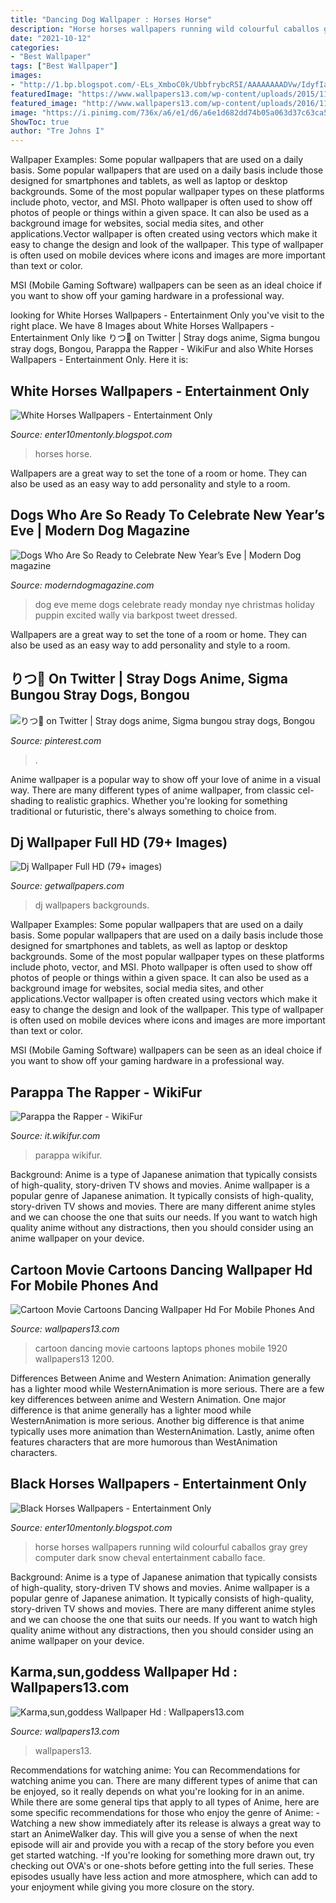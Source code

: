 ```yaml
---
title: "Dancing Dog Wallpaper : Horses Horse"
description: "Horse horses wallpapers running wild colourful caballos gray grey computer dark snow cheval entertainment caballo face"
date: "2021-10-12"
categories:
- "Best Wallpaper"
tags: ["Best Wallpaper"]
images:
- "http://1.bp.blogspot.com/-ELs_XmboC0k/UbbfrybcR5I/AAAAAAAADVw/IdyfIavfXjs/s1600/horse-Wallpaper+(4).jpeg"
featuredImage: "https://www.wallpapers13.com/wp-content/uploads/2015/11/Karmasungoddess-wallpaper-HD.jpg"
featured_image: "http://www.wallpapers13.com/wp-content/uploads/2016/11/Cartoon-Movie-Cartoons-Dancing-Wallpaper-HD-for-mobile-phones-and-laptops-1920x1200.jpg"
image: "https://i.pinimg.com/736x/a6/e1/d6/a6e1d682dd74b05a063d37c63ca5c9c9.jpg"
ShowToc: true
author: "Tre Johns I"
---
```



Wallpaper Examples: Some popular wallpapers that are used on a daily basis.
Some popular wallpapers that are used on a daily basis include those designed for smartphones and tablets, as well as laptop or desktop backgrounds. Some of the most popular wallpaper types on these platforms include photo, vector, and MSI. 
Photo wallpaper is often used to show off photos of people or things within a given space. It can also be used as a background image for websites, social media sites, and other applications.Vector wallpaper is often created using vectors which make it easy to change the design and look of the wallpaper. This type of wallpaper is often used on mobile devices where icons and images are more important than text or color. 

MSI (Mobile Gaming Software) wallpapers can be seen as an ideal choice if you want to show off your gaming hardware in a professional way.

	

		
looking for White Horses Wallpapers - Entertainment Only you've visit to the right place. We have 8 Images about White Horses Wallpapers - Entertainment Only like りつ🍑 on Twitter | Stray dogs anime, Sigma bungou stray dogs, Bongou, Parappa the Rapper - WikiFur and also White Horses Wallpapers - Entertainment Only. Here it is:
		
    
## White Horses Wallpapers - Entertainment Only

<img loading=lazy src="http://4.bp.blogspot.com/-l3VcHxTL90g/UWZ4JrIUe6I/AAAAAAAADLc/TqW-qA3BSPA/w1200-h630-p-k-no-nu/Horse-+(3).jpeg" onerror="this.onerror=null;this.src='https://tse4.mm.bing.net/th?id=OIP.fC6xDKcRro6SQYM191W5cwHaD4&amp;pid=15.1';" alt="White Horses Wallpapers - Entertainment Only">

_Source: enter10mentonly.blogspot.com_

>horses horse. 

	

Wallpapers are a great way to set the tone of a room or home. They can also be used as an easy way to add personality and style to a room.

    
## Dogs Who Are So Ready To Celebrate New Year’s Eve | Modern Dog Magazine

<img loading=lazy src="http://moderndogmagazine.com/sites/default/files/images/uploads/nye_wallythewelshcorgi.jpg" onerror="this.onerror=null;this.src='https://tse2.mm.bing.net/th?id=OIP.z3YvE1zNYVGP5rdchu9eYAHaHa&amp;pid=15.1';" alt="Dogs Who Are So Ready to Celebrate New Year’s Eve | Modern Dog magazine">

_Source: moderndogmagazine.com_

>dog eve meme dogs celebrate ready monday nye christmas holiday puppin excited wally via barkpost tweet dressed. 

	

Wallpapers are a great way to set the tone of a room or home. They can also be used as an easy way to add personality and style to a room.

    
## りつ🍑 On Twitter | Stray Dogs Anime, Sigma Bungou Stray Dogs, Bongou

<img loading=lazy src="https://i.pinimg.com/736x/a6/e1/d6/a6e1d682dd74b05a063d37c63ca5c9c9.jpg" onerror="this.onerror=null;this.src='https://tse3.mm.bing.net/th?id=OIP.f8QxIYoxH7QA5Sx-49eyogHaKd&amp;pid=15.1';" alt="りつ🍑 on Twitter | Stray dogs anime, Sigma bungou stray dogs, Bongou">

_Source: pinterest.com_

>. 

	

Anime wallpaper is a popular way to show off your love of anime in a visual way. There are many different types of anime wallpaper, from classic cel-shading to realistic graphics. Whether you're looking for something traditional or futuristic, there's always something to choice from.

    
## Dj Wallpaper Full HD (79+ Images)

<img loading=lazy src="http://getwallpapers.com/wallpaper/full/4/5/8/313606.jpg" onerror="this.onerror=null;this.src='https://tse4.mm.bing.net/th?id=OIP.2qvDEFcMTHPUJ0IbQjit5gHaEj&amp;pid=15.1';" alt="Dj Wallpaper Full HD (79+ images)">

_Source: getwallpapers.com_

>dj wallpapers backgrounds. 

	

Wallpaper Examples: Some popular wallpapers that are used on a daily basis.
Some popular wallpapers that are used on a daily basis include those designed for smartphones and tablets, as well as laptop or desktop backgrounds. Some of the most popular wallpaper types on these platforms include photo, vector, and MSI. 
Photo wallpaper is often used to show off photos of people or things within a given space. It can also be used as a background image for websites, social media sites, and other applications.Vector wallpaper is often created using vectors which make it easy to change the design and look of the wallpaper. This type of wallpaper is often used on mobile devices where icons and images are more important than text or color. 

MSI (Mobile Gaming Software) wallpapers can be seen as an ideal choice if you want to show off your gaming hardware in a professional way.

    
## Parappa The Rapper - WikiFur

<img loading=lazy src="https://it.wikifur.com/w/images/thumb/e/ee/Parappa.jpg/601px-Parappa.jpg" onerror="this.onerror=null;this.src='https://tse2.mm.bing.net/th?id=OIP.GhZhsg2hzbSVAXvKxS03pQHaHY&amp;pid=15.1';" alt="Parappa the Rapper - WikiFur">

_Source: it.wikifur.com_

>parappa wikifur. 

	

Background: Anime is a type of Japanese animation that typically consists of high-quality, story-driven TV shows and movies.
Anime wallpaper is a popular genre of Japanese animation. It typically consists of high-quality, story-driven TV shows and movies. There are many different anime styles and we can choose the one that suits our needs. If you want to watch high quality anime without any distractions, then you should consider using an anime wallpaper on your device.

    
## Cartoon Movie Cartoons Dancing Wallpaper Hd For Mobile Phones And

<img loading=lazy src="http://www.wallpapers13.com/wp-content/uploads/2016/11/Cartoon-Movie-Cartoons-Dancing-Wallpaper-HD-for-mobile-phones-and-laptops-1920x1200.jpg" onerror="this.onerror=null;this.src='https://tse1.mm.bing.net/th?id=OIP.IyCfu0CLLUfqLqtsQOhLbQHaEo&amp;pid=15.1';" alt="Cartoon Movie Cartoons Dancing Wallpaper Hd For Mobile Phones And">

_Source: wallpapers13.com_

>cartoon dancing movie cartoons laptops phones mobile 1920 wallpapers13 1200. 

	

Differences Between Anime and Western Animation: Animation generally has a lighter mood while WesternAnimation is more serious.
There are a few key differences between anime and Western Animation. One major difference is that anime generally has a lighter mood while WesternAnimation is more serious. Another big difference is that anime typically uses more animation than WesternAnimation. Lastly, anime often features characters that are more humorous than WestAnimation characters.

    
## Black Horses Wallpapers - Entertainment Only

<img loading=lazy src="http://1.bp.blogspot.com/-ELs_XmboC0k/UbbfrybcR5I/AAAAAAAADVw/IdyfIavfXjs/s1600/horse-Wallpaper+(4).jpeg" onerror="this.onerror=null;this.src='https://tse4.mm.bing.net/th?id=OIP.6fAhHarFLNgbMbiIGZhy1gHaFj&amp;pid=15.1';" alt="Black Horses Wallpapers - Entertainment Only">

_Source: enter10mentonly.blogspot.com_

>horse horses wallpapers running wild colourful caballos gray grey computer dark snow cheval entertainment caballo face. 

	

Background: Anime is a type of Japanese animation that typically consists of high-quality, story-driven TV shows and movies.
Anime wallpaper is a popular genre of Japanese animation. It typically consists of high-quality, story-driven TV shows and movies. There are many different anime styles and we can choose the one that suits our needs. If you want to watch high quality anime without any distractions, then you should consider using an anime wallpaper on your device.

    
## Karma,sun,goddess Wallpaper Hd : Wallpapers13.com

<img loading=lazy src="https://www.wallpapers13.com/wp-content/uploads/2015/11/Karmasungoddess-wallpaper-HD.jpg" onerror="this.onerror=null;this.src='https://tse4.mm.bing.net/th?id=OIP.olEsJTkdQMg4wwB8IDxq1QHaEK&amp;pid=15.1';" alt="Karma,sun,goddess Wallpaper Hd : Wallpapers13.com">

_Source: wallpapers13.com_

>wallpapers13. 

	

Recommendations for watching anime: You can
Recommendations for watching anime you can. There are many different types of anime that can be enjoyed, so it really depends on what you're looking for in an anime. While there are some general tips that apply to all types of Anime, here are some specific recommendations for those who enjoy the genre of Anime: 
-Watching a new show immediately after its release is always a great way to start an AnimeWalker day. This will give you a sense of when the next episode will air and provide you with a recap of the story before you even get started watching. 
-If you're looking for something more drawn out, try checking out OVA's or one-shots before getting into the full series. These episodes usually have less action and more atmosphere, which can add to your enjoyment while giving you more closure on the story.

